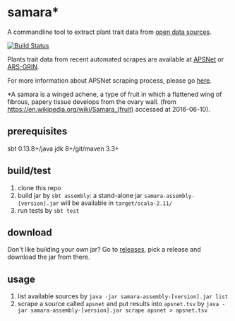 # samara*
A commandline tool to extract plant trait data from [open data sources](sources.md).

[![Build Status](https://travis-ci.org/jhpoelen/samara.svg?branch=master)](https://travis-ci.org/jhpoelen/samara)

Plants trait data from recent automated scrapes are available at [APSNet](https://build.berkeleybop.org/view/Planteome/job/extract-apsnet-diseases/) or [ARS-GRIN](https://build.berkeleybop.org/view/Planteome/job/extract-grin-traits/). 

For more information about APSNet scraping process, please go [here](src/main/resources/org/planteome/samara/apsnet).

*A samara is a winged achene, a type of fruit in which a flattened wing of fibrous, papery tissue develops from the ovary wall. (from https://en.wikipedia.org/wiki/Samara_(fruit) accessed at 2016-06-10).

## prerequisites
sbt 0.13.8+/java jdk 8+/git/maven 3.3+

## build/test
1. clone this repo
2. build jar by ```sbt assembly```: a stand-alone jar ```samara-assembly-[version].jar``` will be available in ```target/scala-2.11/```
3. run tests by ```sbt test```

## download
Don't like building your own jar? Go to [releases](https://github.com/jhpoelen/samara/releases), pick a release and download the jar from there. 


## usage
1. list available sources by ```java -jar samara-assembly-[version].jar list```
2. scrape a source called ```apsnet``` and put results into ```apsnet.tsv``` by ```java -jar samara-assembly-[version].jar scrape apsnet > apsnet.tsv```
